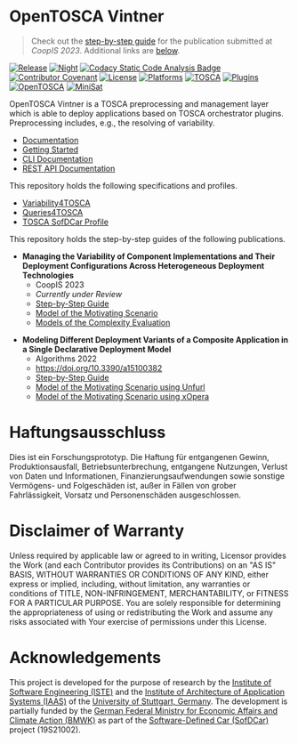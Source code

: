 # OpenTOSCA Vintner

> Check out the [step-by-step guide](https://vintner.opentosca.org/variability4tosca/guides/artifacts) for the publication submitted at _CoopIS 2023_. Additional links are [below](#user-content-stoetzner-2023-vdmmv2).

[![Release](https://github.com/opentosca/opentosca-vintner/actions/workflows/release.yaml/badge.svg?branch=main)](https://github.com/opentosca/opentosca-vintner/actions/workflows/release.yaml)
[![Night](https://github.com/OpenTOSCA/opentosca-vintner/actions/workflows/night.yaml/badge.svg)](https://github.com/OpenTOSCA/opentosca-vintner/actions/workflows/night.yaml)
[![Codacy Static Code Analysis Badge](https://app.codacy.com/project/badge/Grade/acec5103cf9b4f1bb1fa25bc5a99076d)](https://www.codacy.com/gh/OpenTOSCA/opentosca-vintner/dashboard?utm_source=github.com&amp;utm_medium=referral&amp;utm_content=OpenTOSCA/opentosca-vintner&amp;utm_campaign=Badge_Grade)
[![Contributor Covenant](https://img.shields.io/badge/Contributor%20Covenant-2.0-4baaaa.svg)](https://vintner.opentosca.org/code-of-conduct)
[![License](https://img.shields.io/badge/License-Apache_2.0-blue.svg)](https://opensource.org/licenses/Apache-2.0)
[![Platforms](https://img.shields.io/badge/Platforms-Linux%20%7C%20Windows-606c38.svg)](https://vintner.opentosca.org)
[![TOSCA](https://img.shields.io/badge/TOSCA-1.3-important.svg)](https://docs.oasis-open.org/tosca/TOSCA-Simple-Profile-YAML/v1.3/os/TOSCA-Simple-Profile-YAML-v1.3-os.html)
[![Plugins](https://img.shields.io/badge/Orchestrators-xOpera%20%7C%20Unfurl-blueviolet.svg)](https://vintner.opentosca.org)
[![OpenTOSCA](https://img.shields.io/badge/OpenTOSCA-%E2%9D%A4%EF%B8%8F-ff69b4)](https://opentosca.org)
[![MiniSat](https://img.shields.io/badge/MiniSat-%E2%9D%A4%EF%B8%8F-ff69b4)](https://github.com/meteor/logic-solver)

OpenTOSCA Vintner is a TOSCA preprocessing and management layer which is able to deploy applications based on TOSCA orchestrator plugins.
Preprocessing includes, e.g., the resolving of variability.

- [Documentation](https://vintner.opentosca.org)
- [Getting Started](https://vintner.opentosca.org/getting-started)
- [CLI Documentation](https://vintner.opentosca.org/interface)
- [REST API Documentation](https://vintner.opentosca.org/interface)

This repository holds the following specifications and profiles. 

- [Variability4TOSCA](https://vintner.opentosca.org/variability4tosca/motivation)
- [Queries4TOSCA](https://vintner.opentosca.org/queries4tosca/getting-started)
- [TOSCA SofDCar Profile](https://vintner.opentosca.org/sofdcar/profile)

This repository holds the step-by-step guides of the following publications.

<a id="stoetzner-2023-VDMMv2"></a>
- **Managing the Variability of Component Implementations and Their Deployment Configurations Across Heterogeneous Deployment Technologies**
  - CoopIS 2023
  - _Currently under Review_
  - [Step-by-Step Guide](https://vintner.opentosca.org/variability4tosca/guides/artifacts) 
  - [Model of the Motivating Scenario](examples/unfurl-artifacts)
  - [Models of the Complexity Evaluation](examples/unfurl-artifacts/stats)

<a id="stoetzner-2022-VDMM"/></a>
- **Modeling Different Deployment Variants of a Composite Application in a Single Declarative Deployment Model**
  - Algorithms 2022
  - https://doi.org/10.3390/a15100382
  - [Step-by-Step Guide](https://vintner.opentosca.org/variability4tosca/motivation)
  - [Model of the Motivating Scenario using Unfurl](examples/unfurl-motivation)
  - [Model of the Motivating Scenario using xOpera](examples/xopera-motivation)

# Haftungsausschluss

Dies ist ein Forschungsprototyp. Die Haftung für entgangenen Gewinn, Produktionsausfall, Betriebsunterbrechung,
entgangene Nutzungen, Verlust von Daten und Informationen, Finanzierungsaufwendungen sowie sonstige Vermögens- und
Folgeschäden ist, außer in Fällen von grober Fahrlässigkeit, Vorsatz und Personenschäden ausgeschlossen.

# Disclaimer of Warranty

Unless required by applicable law or agreed to in writing, Licensor provides the Work (and each Contributor provides its
Contributions) on an "AS IS" BASIS, WITHOUT WARRANTIES OR CONDITIONS OF ANY KIND, either express or implied, including,
without limitation, any warranties or conditions of TITLE, NON-INFRINGEMENT, MERCHANTABILITY, or FITNESS FOR A
PARTICULAR PURPOSE. You are solely responsible for determining the appropriateness of using or redistributing the Work
and assume any risks associated with Your exercise of permissions under this License.

# Acknowledgements

This project is developed for the purpose of research by the [Institute of Software Engineering (ISTE)](https://www.iste.uni-stuttgart.de) and the [Institute of Architecture of Application Systems (IAAS)](https://www.iaas.uni-stuttgart.de) of the [University of Stuttgart, Germany](https://www.uni-stuttgart.de).
The development is partially funded by the [German Federal Ministry for Economic Affairs and Climate Action (BMWK)](https://www.bmwk.de/Navigation/EN/Home/home.html) as part of the [Software-Defined Car (SofDCar)](https://sofdcar.de) project (19S21002).
